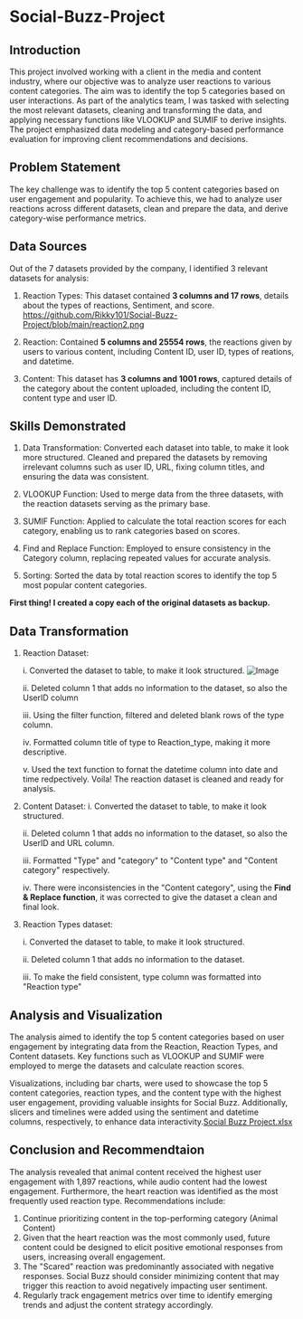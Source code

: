 # Social-Buzz-Project
## Introduction
This project involved working with a client in the media and content industry, where our objective was to analyze user reactions to various content categories. The aim was to identify the top 5 categories based on user interactions. As part of the analytics team, I was tasked with selecting the most relevant datasets, cleaning and transforming the data, and applying necessary functions like VLOOKUP and SUMIF to derive insights. The project emphasized data modeling and category-based performance evaluation for improving client recommendations and decisions.

## Problem Statement
The key challenge was to identify the top 5 content categories based on user engagement and popularity. To achieve this, we had to analyze user reactions across different datasets, clean and prepare the data, and derive category-wise performance metrics.

## Data Sources
 Out of the 7 datasets provided by the company, I identified 3 relevant datasets for analysis:
 1. Reaction Types: This dataset contained **3 columns and 17 rows**, details about the types of reactions, Sentiment, and score.
    <https://github.com/Rikky101/Social-Buzz-Project/blob/main/reaction2.png>
 
 2. Reaction: Contained **5 columns and 25554 rows**, the reactions given by users to various content, including Content ID, user ID, types of reations, and datetime.
    
 
 4. Content: This dataset has **3 columns and 1001 rows**, captured details of the category about the content uploaded, including the content ID, content type and user ID.

## Skills Demonstrated
1. Data Transformation: Converted each dataset into table, to make it look more structured. Cleaned and prepared the datasets by removing irrelevant columns such as user ID, URL, fixing column titles, and ensuring the data was consistent.

3. VLOOKUP Function: Used to merge data from the three datasets, with the reaction datasets serving as the primary base.
   
4. SUMIF Function: Applied to calculate the total reaction scores for each category, enabling us to rank categories based on scores.

5. Find and Replace Function: Employed to ensure consistency in the Category column, replacing repeated values for accurate analysis.

6. Sorting: Sorted the data by total reaction scores to identify the top 5 most popular content categories.

**First thing! I created a copy each of the original datasets as backup.**

## Data Transformation
1. Reaction Dataset:
   
   i. Converted the dataset to table, to make it look structured.
       ![Image](https://github.com/user-attachments/assets/2391fa17-cac6-4a55-9986-dc6d79314e84)

   ii. Deleted column 1 that adds no information to the dataset, so also the UserID column

   iii. Using the filter function, filtered and deleted blank rows of the type column.

   iv. Formatted column title of type to Reaction_type, making it more descriptive.   

    v. Used the text function to fornat the datetime column into date and time redpectively.
Voila! The reaction dataset is cleaned and ready for analysis.


3. Content Dataset:
   i. Converted the dataset to table, to make it look structured.

   ii. Deleted column 1 that adds no information to the dataset, so also the UserID and URL column.

   iii. Formatted "Type" and "category" to "Content type" and "Content category" respectively.

   iv. There were inconsistencies in the "Content category", using the **Find & Replace function**, it was corrected to           give the dataset a clean and final look.

4. Reaction Types dataset:

   i. Converted the dataset to table, to make it look structured.

   ii. Deleted column 1 that adds no information to the dataset.

   iii. To make the field consistent, type column was formatted into "Reaction type" 


## Analysis and Visualization
The analysis aimed to identify the top 5 content categories based on user engagement by integrating data from the Reaction, Reaction Types, and Content datasets. Key functions such as VLOOKUP and SUMIF were employed to merge the datasets and calculate reaction scores.

Visualizations, including bar charts, were used to showcase the top 5 content categories, reaction types, and the content type with the highest user engagement, providing valuable insights for Social Buzz. Additionally, slicers and timelines were added using the sentiment and datetime columns, respectively, to enhance data interactivity.[Social Buzz Project.xlsx](https://github.com/user-attachments/files/17717611/Social.Buzz.Project.xlsx)


## Conclusion and Recommendtaion
 The analysis revealed that animal content received the highest user engagement with 1,897 reactions, while audio content had the lowest engagement. Furthermore, the heart reaction was identified as the most frequently used reaction type.
Recommendations include:
 1. Continue prioritizing content in the top-performing category (Animal Content)
 2. Given that the heart reaction was the most commonly used, future content could be designed to elicit positive emotional responses from users, increasing overall engagement.
 3. The "Scared" reaction was predominantly associated with negative responses. Social Buzz should consider minimizing content that may trigger this reaction to avoid negatively impacting user sentiment.
 4.  Regularly track engagement metrics over time to identify emerging trends and adjust the content strategy accordingly.



